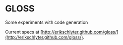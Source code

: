 GLOSS
=====

Some experiments with code generation

Current specs at [http://erikschlyter.github.com/gloss/](http://erikschlyter.github.com/gloss/).
